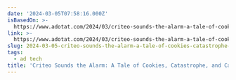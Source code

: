 ```yaml
---
date: '2024-03-05T07:58:16.000Z'
isBasedOn: >-
  https://www.adotat.com/2024/03/criteo-sounds-the-alarm-a-tale-of-cookies-catastrophe-and-caution/
link: >-
  https://www.adotat.com/2024/03/criteo-sounds-the-alarm-a-tale-of-cookies-catastrophe-and-caution/
slug: 2024-03-05-criteo-sounds-the-alarm-a-tale-of-cookies-catastrophe-and-caution
tags:
  - ad tech
title: 'Criteo Sounds the Alarm: A Tale of Cookies, Catastrophe, and Caution'
---
```


